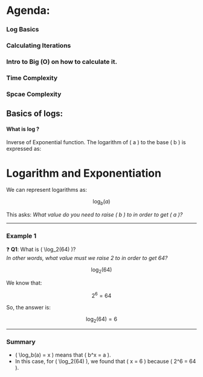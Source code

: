# Agenda:
### Log Basics
### Calculating Iterations
### Intro to Big (O) on how to calculate it.
### Time Complexity
### Spcae Complexity


## Basics of logs:

#### What is log ? 
Inverse of Exponential function.
The logarithm of \( a \) to the base \( b \) is expressed as:

# Logarithm and Exponentiation

We can represent logarithms as:

$$ \log_b(a) $$

This asks: *What value do you need to raise \( b \) to in order to get \( a \)?*

---

### Example 1

❓ **Q1**: What is \( \log_2(64) \)?  
*In other words, what value must we raise 2 to in order to get 64?*

$$ \log_2(64) $$

We know that:

$$ 2^6 = 64 $$

So, the answer is:

$$ \log_2(64) = 6 $$

---

### Summary

- \( \log_b(a) = x \) means that \( b^x = a \).
- In this case, for \( \log_2(64) \), we found that \( x = 6 \) because \( 2^6 = 64 \).
